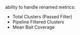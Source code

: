 ability to handle renamed metrics:
* Total Clusters (Passed Filter)
* Pipeline Filtered Clusters
* Mean Bait Coverage
